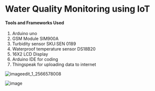 # Water Quality Monitoring using IoT

#### Tools and Frameworks Used
1. Arduino uno 
2. GSM Module SIM900A 
3. Turbidity sensor SKU:SEN 0189
4. Waterproof temperature sensor DS18B20
5. 16X2 LCD Display
6. Arduino IDE for coding  
7. Thingspeak for uploading data to internet

![imageedit_1_2566578008](https://user-images.githubusercontent.com/17771352/36631584-d478b658-19a0-11e8-864c-1b7552e7339f.png)

![image](https://user-images.githubusercontent.com/17771352/36631546-1734d70c-19a0-11e8-90fb-7cdec3a7930a.png)

